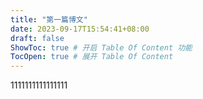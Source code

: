 ```yaml
---
title: "第一篇博文"
date: 2023-09-17T15:54:41+08:00
draft: false
ShowToc: true # 开启 Table Of Content 功能
TocOpen: true # 展开 Table Of Content
---
```

1111111111111111